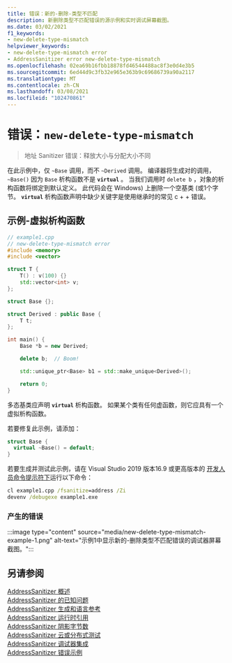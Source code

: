 ```yaml
---
title: 错误：新的-删除-类型不匹配
description: 新删除类型不匹配错误的源示例和实时调试屏幕截图。
ms.date: 03/02/2021
f1_keywords:
- new-delete-type-mismatch
helpviewer_keywords:
- new-delete-type-mismatch error
- AddressSanitizer error new-delete-type-mismatch
ms.openlocfilehash: 02ea69b16fbb18878fd46544488ac8f3e0d4e3b5
ms.sourcegitcommit: 6ed44d9c3fb32e965e363b9c69686739a90a2117
ms.translationtype: MT
ms.contentlocale: zh-CN
ms.lasthandoff: 03/08/2021
ms.locfileid: "102470861"
---
```

# <a name="error-new-delete-type-mismatch"></a>错误：`new-delete-type-mismatch`

> 地址 Sanitizer 错误：释放大小与分配大小不同

在此示例中，仅 `~Base` 调用，而不 `~Derived` 调用。 编译器将生成对的调用， `~Base()` 因为 `Base` 析构函数不是 **`virtual`** 。 当我们调用时 `delete b` ，对象的析构函数将绑定到默认定义。 此代码会在 Windows) 上删除一个空基类 (或1个字节。 **`virtual`** 析构函数声明中缺少关键字是使用继承时的常见 c + + 错误。

## <a name="example---virtual-destructor"></a>示例-虚拟析构函数

```cpp
// example1.cpp
// new-delete-type-mismatch error
#include <memory>
#include <vector>

struct T {
    T() : v(100) {}
    std::vector<int> v;
};

struct Base {};

struct Derived : public Base {
    T t;
};

int main() {
    Base *b = new Derived;

    delete b;  // Boom! 

    std::unique_ptr<Base> b1 = std::make_unique<Derived>();

    return 0;
}
```

多态基类应声明 **`virtual`** 析构函数。 如果某个类有任何虚函数，则它应具有一个虚拟析构函数。

若要修复此示例，请添加：

```cpp
struct Base {
  virtual ~Base() = default;
}
```

若要生成并测试此示例，请在 Visual Studio 2019 版本16.9 或更高版本的 [开发人员命令提示符下](../build/building-on-the-command-line.md#developer_command_prompt_shortcuts)运行以下命令：

```cmd
cl example1.cpp /fsanitize=address /Zi
devenv /debugexe example1.exe
```

### <a name="resulting-error"></a>产生的错误

:::image type="content" source="media/new-delete-type-mismatch-example-1.png" alt-text="示例1中显示新的-删除类型不匹配错误的调试器屏幕截图。":::

## <a name="see-also"></a>另请参阅

[AddressSanitizer 概述](./asan.md)\
[AddressSanitizer 的已知问题](./asan-known-issues.md)\
[AddressSanitizer 生成和语言参考](./asan-building.md)\
[AddressSanitizer 运行时引用](./asan-runtime.md)\
[AddressSanitizer 阴影字节数](./asan-shadow-bytes.md)\
[AddressSanitizer 云或分布式测试](./asan-offline-crash-dumps.md)\
[AddressSanitizer 调试器集成](./asan-debugger-integration.md)\
[AddressSanitizer 错误示例](./asan-error-examples.md)
